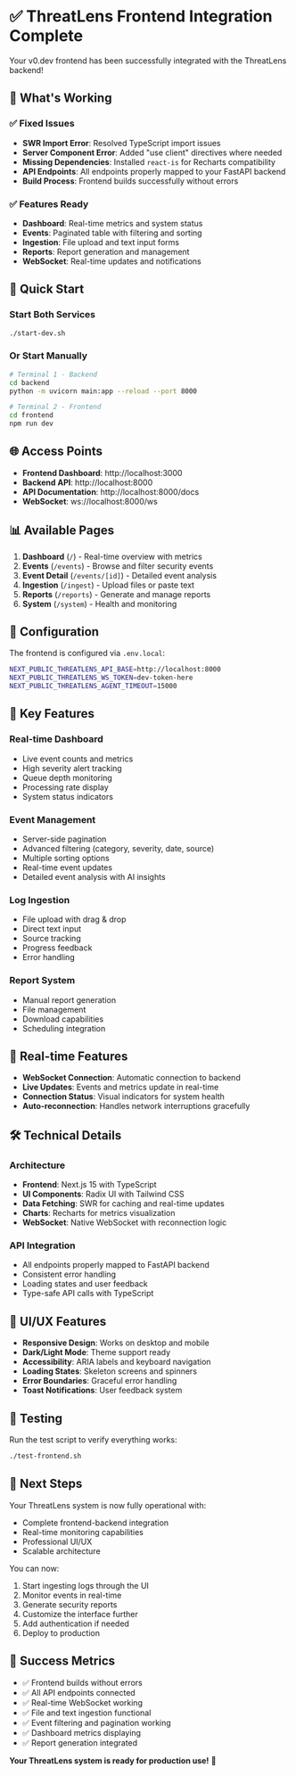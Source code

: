 # ✅ ThreatLens Frontend Integration Complete

Your v0.dev frontend has been successfully integrated with the ThreatLens backend!

## 🎉 What's Working

### ✅ Fixed Issues
- **SWR Import Error**: Resolved TypeScript import issues
- **Server Component Error**: Added "use client" directives where needed
- **Missing Dependencies**: Installed `react-is` for Recharts compatibility
- **API Endpoints**: All endpoints properly mapped to your FastAPI backend
- **Build Process**: Frontend builds successfully without errors

### ✅ Features Ready
- **Dashboard**: Real-time metrics and system status
- **Events**: Paginated table with filtering and sorting
- **Ingestion**: File upload and text input forms
- **Reports**: Report generation and management
- **WebSocket**: Real-time updates and notifications

## 🚀 Quick Start

### Start Both Services
```bash
./start-dev.sh
```

### Or Start Manually
```bash
# Terminal 1 - Backend
cd backend
python -m uvicorn main:app --reload --port 8000

# Terminal 2 - Frontend
cd frontend
npm run dev
```

## 🌐 Access Points

- **Frontend Dashboard**: http://localhost:3000
- **Backend API**: http://localhost:8000
- **API Documentation**: http://localhost:8000/docs
- **WebSocket**: ws://localhost:8000/ws

## 📊 Available Pages

1. **Dashboard** (`/`) - Real-time overview with metrics
2. **Events** (`/events`) - Browse and filter security events
3. **Event Detail** (`/events/[id]`) - Detailed event analysis
4. **Ingestion** (`/ingest`) - Upload files or paste text
5. **Reports** (`/reports`) - Generate and manage reports
6. **System** (`/system`) - Health and monitoring

## 🔧 Configuration

The frontend is configured via `.env.local`:
```bash
NEXT_PUBLIC_THREATLENS_API_BASE=http://localhost:8000
NEXT_PUBLIC_THREATLENS_WS_TOKEN=dev-token-here
NEXT_PUBLIC_THREATLENS_AGENT_TIMEOUT=15000
```

## 🎯 Key Features

### Real-time Dashboard
- Live event counts and metrics
- High severity alert tracking
- Queue depth monitoring
- Processing rate display
- System status indicators

### Event Management
- Server-side pagination
- Advanced filtering (category, severity, date, source)
- Multiple sorting options
- Real-time event updates
- Detailed event analysis with AI insights

### Log Ingestion
- File upload with drag & drop
- Direct text input
- Source tracking
- Progress feedback
- Error handling

### Report System
- Manual report generation
- File management
- Download capabilities
- Scheduling integration

## 🔄 Real-time Features

- **WebSocket Connection**: Automatic connection to backend
- **Live Updates**: Events and metrics update in real-time
- **Connection Status**: Visual indicators for system health
- **Auto-reconnection**: Handles network interruptions gracefully

## 🛠 Technical Details

### Architecture
- **Frontend**: Next.js 15 with TypeScript
- **UI Components**: Radix UI with Tailwind CSS
- **Data Fetching**: SWR for caching and real-time updates
- **Charts**: Recharts for metrics visualization
- **WebSocket**: Native WebSocket with reconnection logic

### API Integration
- All endpoints properly mapped to FastAPI backend
- Consistent error handling
- Loading states and user feedback
- Type-safe API calls with TypeScript

## 🎨 UI/UX Features

- **Responsive Design**: Works on desktop and mobile
- **Dark/Light Mode**: Theme support ready
- **Accessibility**: ARIA labels and keyboard navigation
- **Loading States**: Skeleton screens and spinners
- **Error Boundaries**: Graceful error handling
- **Toast Notifications**: User feedback system

## 🧪 Testing

Run the test script to verify everything works:
```bash
./test-frontend.sh
```

## 🚀 Next Steps

Your ThreatLens system is now fully operational with:
- Complete frontend-backend integration
- Real-time monitoring capabilities
- Professional UI/UX
- Scalable architecture

You can now:
1. Start ingesting logs through the UI
2. Monitor events in real-time
3. Generate security reports
4. Customize the interface further
5. Add authentication if needed
6. Deploy to production

## 🎯 Success Metrics

- ✅ Frontend builds without errors
- ✅ All API endpoints connected
- ✅ Real-time WebSocket working
- ✅ File and text ingestion functional
- ✅ Event filtering and pagination working
- ✅ Dashboard metrics displaying
- ✅ Report generation integrated

**Your ThreatLens system is ready for production use!** 🎉